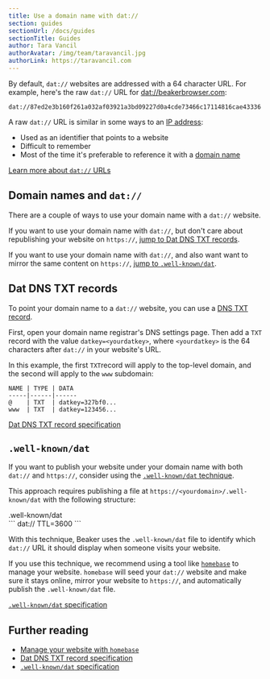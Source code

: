 ```yaml
---
title: Use a domain name with dat://
section: guides
sectionUrl: /docs/guides
sectionTitle: Guides
author: Tara Vancil
authorAvatar: /img/team/taravancil.jpg
authorLink: https://taravancil.com
---
```


By default, `dat://` websites are addressed with a 64 character URL. For example, here's the raw `dat://` URL for [dat://beakerbrowser.com](dat://beakerbrowser.com):

```
dat://87ed2e3b160f261a032af03921a3bd09227d0a4cde73466c17114816cae43336
```

A raw `dat://` URL is similar in some ways to an [IP address](https://en.wikipedia.org/wiki/IP_address):

 - Used as an identifier that points to a website
 - Difficult to remember
 - Most of the time it's preferable to reference it with a [domain name](https://en.wikipedia.org/wiki/Domain_name)

[Learn more about `dat://` URLs](https://docs.datproject.org/concepts#dat-links)

## Domain names and `dat://`

There are a couple of ways to use your domain name with a `dat://` website.

If you want to use your domain name with `dat://`, but don't care about republishing your website on `https://`, [jump to Dat DNS TXT records](#dat-dns-txt-records).

If you want to use your domain name with `dat://`, and also want want to mirror the same content on `https://`, [jump to `.well-known/dat`](/docs/guides/use-a-domain-name-with-dat#well-knowndat).

## Dat DNS TXT records

To point your domain name to a `dat://` website, you can use a [DNS TXT record](https://www.datprotocol.com/deps/0005-dns/#dns-txt-record).

First, open your domain name registrar's DNS settings page. Then add a `TXT` record with the value `datkey=<yourdatkey>`, where `<yourdatkey>` is the 64 characters after `dat://` in your website's URL.

In this example, the first `TXT`record will apply to the top-level domain, and the second will apply to the `www` subdomain:

```
NAME | TYPE | DATA
-----|------|------
@    | TXT  | datkey=327bf0...
www  | TXT  | datkey=123456...
```

[Dat DNS TXT record specification](https://www.datprotocol.com/deps/0005-dns/#dns-txt-record)

## `.well-known/dat`

If you want to publish your website under your domain name with both `dat://` and `https://`, consider using the [`.well-known/dat` technique](https://www.datprotocol.com/deps/0005-dns/#-well-known-dat).

This approach requires publishing a file at `https://<yourdomain>/.well-known/dat` with the following structure:

<figcaption class="code">.well-known/dat</figcaption>
```
dat://<yourdatkey>
TTL=3600
```

With this technique, Beaker uses the `.well-known/dat` file to identify which `dat://` URL it should display when someone visits your website.

If you use this technique, we recommend using a tool like [`homebase`](https://github.com/beakerbrowser/homebase) to manage your website. `homebase` will seed your `dat://` website and make sure it stays online, mirror your website to `https://`, and automatically publish the `.well-known/dat` file.

[`.well-known/dat` specification](https://www.datprotocol.com/deps/0005-dns/#-well-known-dat)

## Further reading

- [Manage your website with `homebase`](https://github.com/beakerbrowser/homebase)
- [Dat DNS TXT record specification](https://www.datprotocol.com/deps/0005-dns/#dns-txt-record)
- [`.well-known/dat` specification](https://www.datprotocol.com/deps/0005-dns/#-well-known-dat)
